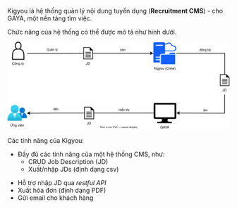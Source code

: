 
Kigyou là hệ thống quản lý nội dung tuyển dụng (**Recruitment CMS**) - cho GAYA, một nền tảng tìm việc.

Chức năng của hệ thống có thể được mô tả như hình dưới.

![Kigyou là CMS của hệ thống GAYA](../_assets/crew_usage.svg)

Các tính năng của Kigyou:
* Đầy đủ các tính năng của một hệ thống CMS, như:
  - CRUD Job Description (JD)
  - Xuất/nhập JDs (định dạng csv)
- Hỗ trợ nhập JD qua _restful API_
- Xuất hóa đơn (định dạng PDF)
- Gửi email cho khách hàng